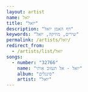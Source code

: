 ```yaml
---
layout: artist
name: יואל
title: "יואל"
description: "דף האמן יואל"
keywords: "שירים, מוזיקה, יואל"
permalink: /artists/יואל/
redirect_from:
  - /artists/list/יואל
songs:
  - number: "32766"
    name: "יואל - אל תעזוב אותי"
    album: "סינגלים"
    artist: "יואל"
---
```


